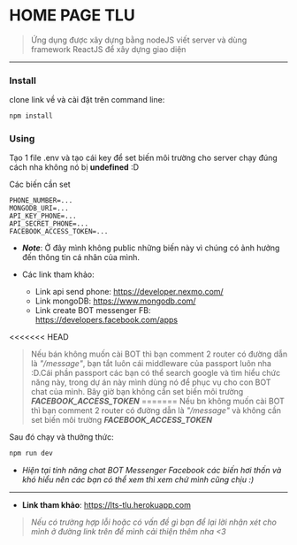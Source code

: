 # HOME PAGE TLU

> Ứng dụng được xây dựng bằng nodeJS viết server và dùng framework ReactJS để xây dựng giao diện

---

### Install

clone link về và cài đặt trên command line:

```bash
npm install
```

### Using

Tạo 1 file .env và tạo cái key để set biến môi trường cho server chạy đúng cách nha không nó bị **undefined** :D

Các biến cần set

```env
PHONE_NUMBER=...
MONGODB_URI=...
API_KEY_PHONE=...
API_SECRET_PHONE=...
FACEBOOK_ACCESS_TOKEN=...
```

- **_Note_**: Ở đây mình không public những biến này vì chúng có ảnh hưởng đến thông tin cá nhân của mình.

- Các link tham khảo:
  - Link api send phone: https://developer.nexmo.com/
  - Link mongoDB: https://www.mongodb.com/
  - Link create BOT messenger FB: https://developers.facebook.com/apps

<<<<<<< HEAD
> Nếu bán không muốn cài BOT thì bạn comment 2 router có đường dẫn là _"/message"_, bạn tắt luôn cái middleware của passport luôn nha :D.Cái phần passport các bạn có thể search google và tìm hiểu chức năng này, trong dự án này mình dùng nó để phục vụ cho con BOT chat của mình. Bây giờ bạn không cần set biến môi trường **_FACEBOOK_ACCESS_TOKEN_**
=======
> Nếu bn không muốn cài BOT thì bạn comment 2 router có đường dẫn là _"/message"_ và không cần set biến môi trường **_FACEBOOK_ACCESS_TOKEN_**

Sau đó chạy và thưởng thức:

```bash
npm run dev
```

* _Hiện tại tính năng chat BOT Messenger Facebook các biến hơi thốn và khó hiểu nên các bạn có thể xem thì xem chứ mình cũng chịu :)_ 

---

- **Link tham khảo**: https://lts-tlu.herokuapp.com

> _Nếu có trường hợp lỗi hoặc có vấn đề gì bạn để lại lời nhận xét cho mình ở đường link trên để mình cải thiện thêm nha <3_
